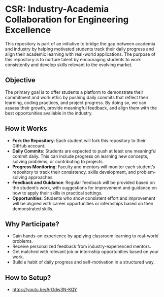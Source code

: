# **CSR: Industry-Academia Collaboration for Engineering Excellence**

This repository is part of an initiative to bridge the gap between academia and industry by helping motivated students track their daily progress and align their academic learning with real-world applications. The purpose of this repository is to nurture talent by encouraging students to work consistently and develop skills relevant to the evolving market.

## **Objective**

The primary goal is to offer students a platform to demonstrate their commitment and work ethic by pushing daily commits that reflect their learning, coding practices, and project progress. By doing so, we can assess their growth, provide meaningful feedback, and align them with the best opportunities available in the industry.

## **How it Works**
- **Fork the Repository**: Each student will fork this repository to their GitHub account.
- **Daily Commits**: Students are expected to push at least one meaningful commit daily. This can include progress on learning new concepts, solving problems, or contributing to projects.
- **Progress Monitoring**: Faculty and mentors will monitor each student’s repository to track their consistency, skills development, and problem-solving approaches.
- **Feedback and Guidance**: Regular feedback will be provided based on the student’s work, with suggestions for improvement and guidance on how to apply their skills in practical settings.
- **Opportunities**: Students who show consistent effort and improvement will be aligned with career opportunities or internships based on their demonstrated skills.

## **Why Participate?**
- Gain hands-on experience by applying classroom learning to real-world problems.
- Receive personalized feedback from industry-experienced mentors.
- Get matched with relevant job or internship opportunities based on your work.
- Build a habit of daily progress and self-motivation in a structured way.

## **How to Setup?**
- https://youtu.be/ArGdw3N-KQY

